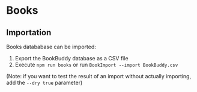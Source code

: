 # Books

## Importation

Books datababase can be imported:

1. Export the BookBuddy database as a CSV file
2. Execute `npm run books` or run `BookImport --import BookBuddy.csv`

(Note: if you want to test the result of an import without actually importing, add the `--dry true` parameter)
